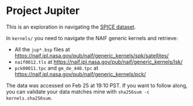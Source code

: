 # Project Jupiter

This is an exploration in navigating the [SPICE dataset](https://github.com/openmm/spice-dataset).

In `kernels/` you need to navigate the NAIF generic kernels and retrieve:
- All the `jup*.bsp` files at https://naif.jpl.nasa.gov/pub/naif/generic_kernels/spk/satellites/
- `naif0012.tls` at https://naif.jpl.nasa.gov/pub/naif/generic_kernels/lsk/
- `pck00011.tpc` and `gm_de_440.tpc` at https://naif.jpl.nasa.gov/pub/naif/generic_kernels/pck/

The data was accessed on Feb 25 at 19:10 PST. If you want to follow along, you
can validate your data matches mine with `sha256sum -c kernels.sha256sum`.
